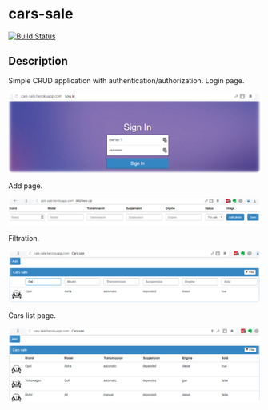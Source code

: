 # cars-sale
[![Build Status](https://travis-ci.org/dbelokursky/cars-sale.svg?branch=master)](https://travis-ci.org/dbelokursky/cars-sale)

## Description
Simple CRUD application with authentication/authorization.
Login page.

![login page](https://github.com/dbelokursky/cars-sale/blob/master/src/main/resources/static/img/loginPage.png)

Add page.

![add page](https://github.com/dbelokursky/cars-sale/blob/master/src/main/resources/static/img/carAddPage.png)

Filtration.

![filtration](https://github.com/dbelokursky/cars-sale/blob/master/src/main/resources/static/img/filterPage.png)

Cars list page.

![cars list](https://github.com/dbelokursky/cars-sale/blob/master/src/main/resources/static/img/carListPage.png)